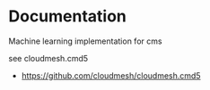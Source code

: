 Documentation
=============

Machine learning implementation for cms

see cloudmesh.cmd5

* https://github.com/cloudmesh/cloudmesh.cmd5
